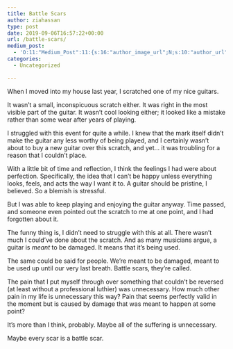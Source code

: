 ```yaml
---
title: Battle Scars
author: ziahassan
type: post
date: 2019-09-06T16:57:22+00:00
url: /battle-scars/
medium_post:
  - 'O:11:"Medium_Post":11:{s:16:"author_image_url";N;s:10:"author_url";N;s:11:"byline_name";N;s:12:"byline_email";N;s:10:"cross_link";N;s:2:"id";N;s:21:"follower_notification";N;s:7:"license";N;s:14:"publication_id";N;s:6:"status";N;s:3:"url";N;}'
categories:
  - Uncategorized

---
```

When I moved into my house last year, I scratched one of my nice guitars.

It wasn&#8217;t a small, inconspicuous scratch either. It was right in the most visible part of the guitar. It wasn&#8217;t cool looking either; it looked like a mistake rather than some wear after years of playing.

I struggled with this event for quite a while. I knew that the mark itself didn&#8217;t make the guitar any less worthy of being played, and I certainly wasn&#8217;t about to buy a new guitar over this scratch, and yet&#8230; it was troubling for a reason that I couldn&#8217;t place.

With a little bit of time and reflection, I think the feelings I had were about perfection. Specifically, the idea that I can&#8217;t be happy unless everything looks, feels, and acts the way I want it to. A guitar should be pristine, I believed. So a blemish is stressful.

But I was able to keep playing and enjoying the guitar anyway. Time passed, and someone even pointed out the scratch to me at one point, and I had forgotten about it.

The funny thing is, I didn&#8217;t need to struggle with this at all. There wasn&#8217;t much I could&#8217;ve done about the scratch. And as many musicians argue, a guitar is _meant_ to be damaged. It means that it&#8217;s being used.

The same could be said for people. We&#8217;re meant to be damaged, meant to be used up until our very last breath. Battle scars, they&#8217;re called.

The pain that I put myself through over something that couldn&#8217;t be reversed (at least without a professional luthier) was unnecessary. How much other pain in my life is unnecessary this way? Pain that seems perfectly valid in the moment but is caused by damage that was meant to happen at some point?

It&#8217;s more than I think, probably. Maybe all of the suffering is unnecessary.

Maybe every scar is a battle scar.